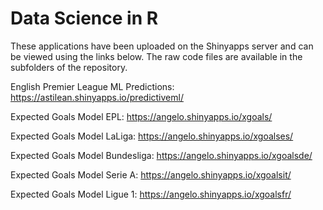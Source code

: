 # Data Science in R
These applications have been uploaded on the Shinyapps server and can be viewed using the links below. The raw code files are available in the subfolders of the repository.

English Premier League ML Predictions: https://astilean.shinyapps.io/predictiveml/

Expected Goals Model EPL: https://angelo.shinyapps.io/xgoals/

Expected Goals Model LaLiga: https://angelo.shinyapps.io/xgoalses/

Expected Goals Model Bundesliga: https://angelo.shinyapps.io/xgoalsde/

Expected Goals Model Serie A: https://angelo.shinyapps.io/xgoalsit/

Expected Goals Model Ligue 1: https://angelo.shinyapps.io/xgoalsfr/
